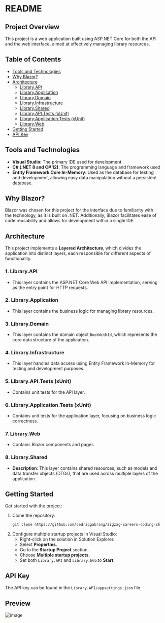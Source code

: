 # README

## Project Overview

This project is a web application built using ASP.NET Core for both the API and the web interface, aimed at effectively managing library resources.

## Table of Contents

- [Tools and Technologies](#tools-and-technologies)
- [Why Blazor?](#why-blazor)
- [Architecture](#architecture)
  - [Library.API](#libraryapi)
  - [Library.Application](#libraryapplication)
  - [Library.Domain](#librarydomain)
  - [Library.Infrastructure](#libraryinfrastructure)
  - [Library.Shared](#libraryshared)
  - [Library.API.Tests (xUnit)](#libraryapitests-xunit)
  - [Library.Application.Tests (xUnit)](#libraryapplicationtests-xunit)
  - [Library.Web](#libraryweb)
- [Getting Started](#getting-started)
- [API Key](#api-key)

## Tools and Technologies

- **Visual Studio**: The primary IDE used for development
- **C# (.NET 8 and C# 12)**: The programming language and framework used
- **Entity Framework Core In-Memory**: Used as the database for testing and development, allowing easy data manipulation without a persistent database.

## Why Blazor?

Blazor was chosen for this project for the interface due to familiarity with the technology, as it is built on .NET. Additionally, Blazor facilitates ease of code reusability and allows for development within a single IDE.

## Architecture

This project implements a **Layered Architecture**, which divides the application into distinct layers, each responsible for different aspects of functionality.

### 1. Library.API
- This layer contains the ASP.NET Core Web API implementation, serving as the entry point for HTTP requests.

### 2. Library.Application
- This layer contains the business logic for managing library resources.

### 3. Library.Domain
- This layer contains the domain object `BookWithId`, which represents the core data structure of the application.

### 4. Library.Infrastructure
- This layer handles data access using Entity Framework In-Memory for testing and development purposes.

### 5. Library.API.Tests (xUnit)
- Contains unit tests for the API layer.

### 6. Library.Application.Tests (xUnit)
- Contains unit tests for the application layer, focusing on business logic correctness.

### 7. Library.Web
- Contains Blazor components and pages
 
### 8. Library.Shared
- **Description**: This layer contains shared resources, such as models and data transfer objects (DTOs), that are used across multiple layers of the application.

## Getting Started

Get started with the project:

1. Clone the repository:
   ```bash
   git clone https://github.com/cedricgabrang/zigzag-careers-coding-challenge.git

2. Configure multiple startup projects in Visual Studio:
    - Right-click on the solution in Solution Explorer.
    - Select **Properties**.
    - Go to the **Startup Project** section.
    - Choose **Multiple startup projects**.
    - Set both `Library.API` and `Library.Web` to **Start**.

## API Key
The API key can be found in the `Library.API/appsettings.json` file

## Preview
![image](https://github.com/user-attachments/assets/c35cf704-7aea-43fb-8e58-933fb7de7a5c)

